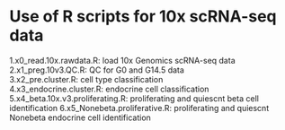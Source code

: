 # Use of R scripts for 10x scRNA-seq data

1.x0_read.10x.rawdata.R: load 10x Genomics scRNA-seq data  
2.x1_preg.10v3.QC.R: QC for G0 and G14.5 data  
3.x2_pre.cluster.R: cell type classification  
4.x3_endocrine.cluster.R: endocrine cell classification  
5.x4_beta.10x.v3.proliferating.R: proliferating and quiescnt beta cell identification
6.x5_Nonebeta.proliferative.R: proliferating and quiescnt Nonebeta endocrine cell identification


